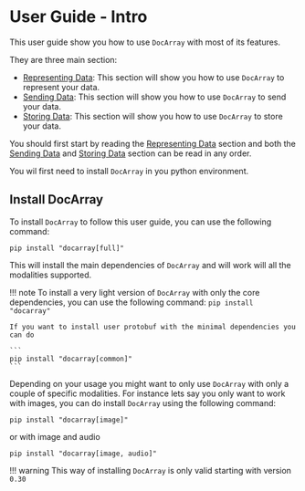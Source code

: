 # User Guide - Intro

This user guide show you how to use `DocArray` with most of its features.

They are three main section:

- [Representing Data](representing/first_step.md): This section will show you how to use `DocArray` to represent your data.
- [Sending Data](sending/first_step.md): This section will show you how to use `DocArray` to send your data.
- [Storing Data](storing/first_step.md): This section will show you how to use `DocArray` to store your data.

You should first start by reading the [Representing Data](representing/first_step.md) section and both the [Sending Data](sending/first_step.md) and [Storing Data](storing/first_step.md) section can be read in any order.

You wil first need to install `DocArray` in you python environment. 
## Install DocArray

To install `DocArray` to follow this user guide, you can use the following command:

```console
pip install "docarray[full]"
```

This will install the main dependencies of `DocArray` and will work will all the modalities supported.


!!! note 
    To install a very light version of `DocArray` with only the core dependencies, you can use the following command:
    ```
    pip install "docarray"
    ``` 
    
    If you want to install user protobuf with the minimal dependencies you can do

    ```
    pip install "docarray[common]"
    ``` 

Depending on your usage you might want to only use `DocArray` with only a couple of specific modalities. 
For instance lets say you only want to work with images, you can do install `DocArray` using the following command:

```
pip install "docarray[image]"
```

or with image and audio


```
pip install "docarray[image, audio]"
```

!!! warning 
    This way of installing `DocArray` is only valid starting with version `0.30`